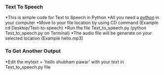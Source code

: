 ### Text To Speech
*This is simple code for Text to Speech in Python
*All you need a [python](https://www.python.org/downloads/) in your computer
*Move to your file location by using CD command (Example cd Desktop/Text-to-speech)
*Run the file Text_to_speech.py (python Text_to_speech.py on Terminal)
*The audio file will be generate on your selected location (Example hello.mp3)

### To Get Another Output
*Edit the mytext = 'hello shubham pawar' with your text in Text_to_speech.py file

